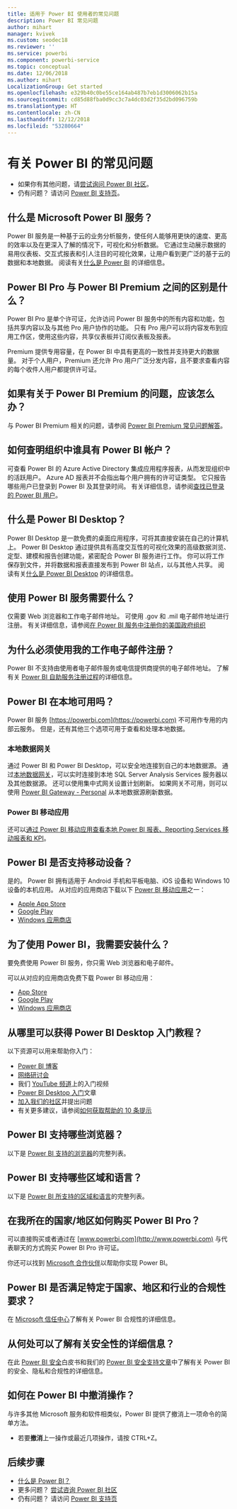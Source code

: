 ```yaml
---
title: 适用于 Power BI 使用者的常见问题
description: Power BI 常见问题
author: mihart
manager: kvivek
ms.custom: seodec18
ms.reviewer: ''
ms.service: powerbi
ms.component: powerbi-service
ms.topic: conceptual
ms.date: 12/06/2018
ms.author: mihart
LocalizationGroup: Get started
ms.openlocfilehash: e329b40c0be55ce164ab487b7eb1d3006062b15a
ms.sourcegitcommit: cd85d88fba0d9cc3c7a4dc03d2f35d2bd096759b
ms.translationtype: HT
ms.contentlocale: zh-CN
ms.lasthandoff: 12/12/2018
ms.locfileid: "53280664"
---
```

# <a name="frequently-asked-questions-about-power-bi"></a>有关 Power BI 的常见问题
* 如果你有其他问题，请[尝试询问 Power BI 社区](http://community.powerbi.com/)。
* 仍有问题？ 请访问 [Power BI 支持页](https://powerbi.microsoft.com/support/)。

## <a name="what-is-microsoft-power-bi-service"></a>什么是 Microsoft Power BI 服务？
Power BI 服务是一种基于云的业务分析服务，使任何人能够用更快的速度、更高的效率以及在更深入了解的情况下，可视化和分析数据。 它通过生动展示数据的易用仪表板、交互式报表和引人注目的可视化效果，让用户看到更广泛的基于云的数据和本地数据。 阅读有关[什么是 Power BI](../power-bi-overview.md) 的详细信息。

## <a name="whats-the-difference-between-power-bi-pro-and-power-bi-premium"></a>Power BI Pro 与 Power BI Premium 之间的区别是什么？
Power BI Pro 是单个许可证，允许访问 Power BI 服务中的所有内容和功能，包括共享内容以及与其他 Pro 用户协作的功能。 只有 Pro 用户可以将内容发布到应用工作区，使用这些内容，共享仪表板并订阅仪表板及报表。 

Premium 提供专用容量，在 Power BI 中具有更高的一致性并支持更大的数据量。 对于个人用户，Premium 还允许 Pro 用户广泛分发内容，且不要求查看内容的每个收件人用户都提供许可证。

## <a name="what-if-i-have-questions-about-power-bi-premium"></a>如果有关于 Power BI Premium 的问题，应该怎么办？
与 Power BI Premium 相关的问题，请参阅 [Power BI Premium 常见问题解答](../service-premium-faq.md)。

## <a name="how-do-i-find-out-who-in-my-organization-has-a-power-bi-account"></a>如何查明组织中谁具有 Power BI 帐户？
可查看 Power BI 的 Azure Active Directory 集成应用程序报表，从而发现组织中的活跃用户。 Azure AD 报表并不会指出每个用户拥有的许可证类型。 它只报告哪些用户已登录到 Power BI 及其登录时间。 有关详细信息，请参阅[查找已登录的 Power BI 用户](../service-admin-access-usage.md)。

## <a name="what-is-power-bi-desktop"></a>什么是 Power BI Desktop？
Power BI Desktop 是一款免费的桌面应用程序，可将其直接安装在自己的计算机上。 Power BI Desktop 通过提供具有高度交互性的可视化效果的高级数据浏览、定型、建模和报告创建功能，紧密配合 Power BI 服务进行工作。 你可以将工作保存到文件，并将数据和报表直接发布到 Power BI 站点，以与其他人共享。 阅读有关[什么是 Power BI Desktop](../desktop-what-is-desktop.md) 的详细信息。

## <a name="what-do-i-need-to-use-power-bi-service"></a>使用 Power BI 服务需要什么？
仅需要 Web 浏览器和工作电子邮件地址。 可使用 .gov 和 .mil 电子邮件地址进行注册。 有关详细信息，请参阅[在 Power BI 服务中注册你的美国政府组织](../service-govus-signup.md) 

## <a name="why-do-i-have-to-sign-up-with-my-work-email"></a>为什么必须使用我的工作电子邮件注册？
Power BI 不支持由使用者电子邮件服务或电信提供商提供的电子邮件地址。 了解有关 [Power BI 自助服务注册过程](../service-self-service-signup-for-power-bi.md)的详细信息。

## <a name="is-power-bi-available-on-premises"></a>Power BI 在本地可用吗？
Power BI 服务 [https://powerbi.com](https://powerbi.com) 不可用作专用的内部云服务。 但是，还有其他三个选项可用于查看和处理本地数据。 

### <a name="on-premises-data-gateway"></a>本地数据网关
通过 Power BI 和 Power BI Desktop，可以安全地连接到自己的本地数据源。 通过[本地数据网关](../service-gateway-onprem.md)，可以实时连接到本地 SQL Server Analysis Services 服务器以及其他数据源。 还可以使用集中式网关设置计划刷新。 如果网关不可用，则可以使用 [Power BI Gateway - Personal](../service-gateway-personal-mode.md) 从本地数据源刷新数据。

### <a name="power-bi-mobile-apps"></a>Power BI 移动应用
还可以[通过 Power BI 移动应用查看本地 Power BI 报表、Reporting Services 移动报表和 KPI](mobile/mobile-app-ssrs-kpis-mobile-on-premises-reports.md)。

## <a name="does-power-bi-support-mobile-devices"></a>Power BI 是否支持移动设备？
是的。 Power BI 拥有适用于 Android 手机和平板电脑、iOS 设备和 Windows 10 设备的本机应用。 从对应的应用商店下载以下 [Power BI 移动应用](https://powerbi.microsoft.com/mobile)之一：  

* [Apple App Store](http://go.microsoft.com/fwlink/?LinkId=526218)
* [Google Play](http://go.microsoft.com/fwlink/?LinkID=544867&clcid=0x409)
* [Windows 应用商店](http://go.microsoft.com/fwlink/?LinkId=526478)



## <a name="what-do-i-need-to-install-in-order-to-use-power-bi"></a>为了使用 Power BI，我需要安装什么？
要免费使用 Power BI 服务，你只需 Web 浏览器和电子邮件。

可以从对应的应用商店免费下载 Power BI 移动应用：

* [App Store](http://go.microsoft.com/fwlink/?LinkId=526218)
* [Google Play](http://go.microsoft.com/fwlink/?LinkID=544867&clcid=0x409)
* [Windows 应用商店](http://go.microsoft.com/fwlink/?LinkId=526478)

## <a name="where-do-i-get-started-with-power-bi"></a>从哪里可以获得 Power BI Desktop 入门教程？
以下资源可以用来帮助你入门：

* [Power BI 博客](http://blogs.msdn.com/b/powerbi/)
* [网络研讨会](../webinars.md)
* 我们 [YouTube 频道](https://www.youtube.com/user/mspowerbi)上的入门视频
* [Power BI Desktop 入门](../service-get-started.md)文章
* [加入我们的社区](https://community.powerbi.com/)并提出问题
* 有关更多建议，请参阅[如何获取帮助的 10 条提示](../service-tips-for-finding-help.md)

## <a name="what-browsers-does-power-bi-support"></a>Power BI 支持哪些浏览器？
以下是 [Power BI 支持的浏览器](../service-browser-support.md)的完整列表。

## <a name="what-regions-and-languages-does-power-bi-support"></a>Power BI 支持哪些区域和语言？
以下是 [Power BI 所支持的区域和语言](../supported-languages-countries-regions.md)的完整列表。

## <a name="how-can-i-buy-power-bi-pro-in-my-country"></a>在我所在的国家/地区如何购买 Power BI Pro？
可以直接购买或者通过在 [www.powerbi.com](http://www.powerbi.com) 与代表聊天的方式购买 Power BI Pro 许可证。

你还可以找到 [Microsoft 合作伙伴](https://partner.microsoft.com/)以帮助你实现 Power BI。

## <a name="does-power-bi-meet-national-regional-and-industry-specific-compliance-requirements"></a>Power BI 是否满足特定于国家、地区和行业的合规性要求？
在 [Microsoft 信任中心](http://go.microsoft.com/fwlink/?LinkId=785324)了解有关 Power BI 合规性的详细信息。

## <a name="where-can-i-learn-more-about-security"></a>从何处可以了解有关安全性的详细信息？
在此 [Power BI 安全](http://go.microsoft.com/fwlink/?LinkId=829185)白皮书和我们的 [Power BI 安全支持文章](../service-admin-power-bi-security.md)中了解有关 Power BI 的安全、隐私和合规性的详细信息。

## <a name="how-do-i-undo-in-power-bi"></a>如何在 Power BI 中撤消操作？
与许多其他 Microsoft 服务和软件相类似，Power BI 提供了撤消上一项命令的简单方法。 

* 若要**撤消**上一操作或最近几项操作，请按 CTRL+Z。

## <a name="next-steps"></a>后续步骤
* [什么是 Power BI？](../power-bi-overview.md)
* 更多问题？ [尝试咨询 Power BI 社区](http://community.powerbi.com/)
* 仍有问题？ 请访问 [Power BI 支持页](https://powerbi.microsoft.com/support/)

